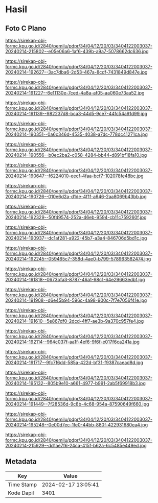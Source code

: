 # Hasil

## Foto C Plano

https://sirekap-obj-formc.kpu.go.id/2840/pemilu/pdpr/34/04/12/20/03/3404122003037-20240214-215802--e05e06a6-1af6-439b-a9a7-5078662dc636.jpg

https://sirekap-obj-formc.kpu.go.id/2840/pemilu/pdpr/34/04/12/20/03/3404122003037-20240214-192627--3ac7dba6-2d53-467a-8cdf-7431849d847e.jpg

https://sirekap-obj-formc.kpu.go.id/2840/pemilu/pdpr/34/04/12/20/03/3404122003037-20240214-191227--6e11130e-7ced-4a8a-af05-aa060e73aa52.jpg

https://sirekap-obj-formc.kpu.go.id/2840/pemilu/pdpr/34/04/12/20/03/3404122003037-20240214-191139--982237d8-bca3-44d5-9ce7-44fc54a91d99.jpg

https://sirekap-obj-formc.kpu.go.id/2840/pemilu/pdpr/34/04/12/20/03/3404122003037-20240214-190351--0a6c346d-4535-4038-a7dc-778dc41271ca.jpg

https://sirekap-obj-formc.kpu.go.id/2840/pemilu/pdpr/34/04/12/20/03/3404122003037-20240214-190556--b0ec2ba2-c058-4284-bb44-d891bf18fa10.jpg

https://sirekap-obj-formc.kpu.go.id/2840/pemilu/pdpr/34/04/12/20/03/3404122003037-20240214-190647--f6224010-eecf-4faa-bcf7-102078fe48bc.jpg

https://sirekap-obj-formc.kpu.go.id/2840/pemilu/pdpr/34/04/12/20/03/3404122003037-20240214-190726--010e6d2a-d1de-4f1f-a646-2aa8069b43bb.jpg

https://sirekap-obj-formc.kpu.go.id/2840/pemilu/pdpr/34/04/12/20/03/3404122003037-20240214-192329--50f49574-252a-46eb-9594-cb11c759260f.jpg

https://sirekap-obj-formc.kpu.go.id/2840/pemilu/pdpr/34/04/12/20/03/3404122003037-20240214-190937--dc1af281-a922-45b7-a3a4-846706d5bd1c.jpg

https://sirekap-obj-formc.kpu.go.id/2840/pemilu/pdpr/34/04/12/20/03/3404122003037-20240214-192245--059465c7-358d-4ae0-b799-578963582474.jpg

https://sirekap-obj-formc.kpu.go.id/2840/pemilu/pdpr/34/04/12/20/03/3404122003037-20240214-191818--0673bfa3-8787-46a1-98c1-64e29663edbf.jpg

https://sirekap-obj-formc.kpu.go.id/2840/pemilu/pdpr/34/04/12/20/03/3404122003037-20240214-191908--d6e45b94-596c-4a98-900c-7f7e7056f41e.jpg

https://sirekap-obj-formc.kpu.go.id/2840/pemilu/pdpr/34/04/12/20/03/3404122003037-20240214-191610--5e867df0-2dcd-4ff7-ae3b-9a370c957fe4.jpg

https://sirekap-obj-formc.kpu.go.id/2840/pemilu/pdpr/34/04/12/20/03/3404122003037-20240214-192114--964c037f-aa1f-4ef6-9f6f-e017f6ca241a.jpg

https://sirekap-obj-formc.kpu.go.id/2840/pemilu/pdpr/34/04/12/20/03/3404122003037-20240214-191717--9fc7f6dd-585a-422d-bf31-f9387caead8d.jpg

https://sirekap-obj-formc.kpu.go.id/2840/pemilu/pdpr/34/04/12/20/03/3404122003037-20240214-195132--805b9e10-a661-4977-b991-2ab5f69918b3.jpg

https://sirekap-obj-formc.kpu.go.id/2840/pemilu/pdpr/34/04/12/20/03/3404122003037-20240214-191449--7f28536d-9c8b-4c68-954a-87590649f660.jpg

https://sirekap-obj-formc.kpu.go.id/2840/pemilu/pdpr/34/04/12/20/03/3404122003037-20240214-195248--0e00d7ec-1fe0-44bb-880f-422931680ea4.jpg

https://sirekap-obj-formc.kpu.go.id/2840/pemilu/pdpr/34/04/12/20/03/3404122003037-20240214-215929--dd1ae7f6-24ca-415f-b62a-6c5485e449ed.jpg


## Metadata

| Key        | Value               |
| ---------- | ------------------- |
| Time Stamp | 2024-02-17 13:05:41 |
| Kode Dapil | 3401                |



